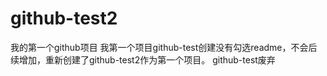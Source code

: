 # github-test2
我的第一个github项目
我第一个项目github-test创建没有勾选readme，不会后续增加，重新创建了github-test2作为第一个项目。
github-test废弃
